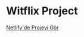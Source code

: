 # Witflix Project

<a href="https://osmanyildiz98-witflix-project.netlify.app" target="_blank">Netlify'de Projeyi Gör</a>

